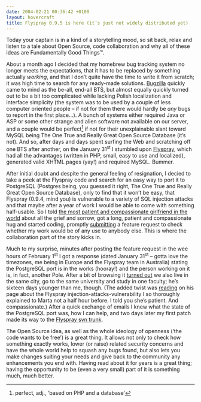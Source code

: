 ```yaml
---
date: 2004-02-21 00:36:42 +0100
layout: hovercraft
title: Flyspray 0.9.5 is here (it’s just not widely distributed yet)
---
```


Today your captain is in a kind of a storytelling mood, so sit back, relax and listen to a tale about Open Source, code collaboration and why all of these ideas are Fundamentally Good Things™.

About a month ago I decided that my homebrew bug tracking system no longer meets the expectations, that it has to be replaced by something actually _working_, and that I don’t quite have the time to write it from scratch; it was high time to search for any ready-made solutions. [Bugzilla](http://bugzilla.org/ 'of the Mozilla fame') quickly came to mind as the be-all, end-all BTS, but almost equally quickly turned out to be a bit too complicated while lacking Polish localization and interface simplicity (the system was to be used by a couple of less computer oriented people – if not for them there would hardly be _any_ bugs to report in the first place…). A bunch of systems either required Java or ASP or some other strange and alien software not available on our server, and a couple would be perfect[^1] if not for their unexplainable slant toward MySQL being The One True and Really Great Open Source Database (it’s not). And so, after days and days spent surfing the Web and scratching off one BTS after another, on the January 31<sup>st</sup> I stumbled upon [Flyspray](http://flyspray.org/ 'Flyspray rocks, you see'), which had all the advantages (written in PHP, small, easy to use and localized), generated valid XHTML pages (yay!) and required MySQL. Bummer.

After initial doubt and despite the general feeling of resignation, I decied to take a peek at the Flyspray code and search for an easy way to port it to PostgreSQL (Postgres being, you guessed it right, The One True and Really Great Open Source Database), only to find that it won’t be easy, that Flyspray (0.9.4, mind you) is vulnerable to a variety of SQL injection attacks and that maybe after a year of work I would be able to come with something half-usable. So I told [the most patient and compassionate girlfriend in the world](http://thoughtscriber.net/ 'yes, her') about all the grief and sorrow, got a long, patient and compassionate hug and started coding, promptly [submitting](http://bugs.flyspray.org/task/164 'Flyspray BTS, task #164') a feature request to check whether my work would be of any use to anybody else. This is where the collaboration part of the story kicks in.

Much to my surprise, minutes after posting the feature request in the wee hours of February 1<sup>st</sup> I got a response (dated January 31<sup>st</sup> – gotta love the timezones, me being in Europe and the Flyspray team in Australia) stating the PostgreSQL port is in the works (hooray!) and the person working on it is, in fact, another Pole. After a bit of browsing it [turned out](http://suwalki.com.pl/~konrad/ 'Konrad’s home page') we also live in the same city, go to the same university and study in one faculty; he’s sixteen days younger than me, though. (The added twist was [reading](http://suwalki.com.pl/~konrad/projects/flyspray.html 'Konrad’s Flyspray page') on his page about the Flyspray injection-attacks-vulnerability I so thoroughly explained to Marta not a half hour before. I told you she’s patient. And compassionate.) After a quick exchange of emails I knew what the state of the PostgreSQL port was, how I can help, and two days later my first patch made its way to the [Flyspray svn trunk](https://flyspray.svn.sourceforge.net/svnroot/flyspray/trunk/ 'newest development version').

The Open Source idea, as well as the whole ideology of openness (‘the code wants to be free’) is a great thing. It allows not only to check how something exactly works, lower (or raise) related security concerns and have the whole world help to squash any bugs found, but also lets you make changes suiting your needs and give back to the community any enhancements you end with. Having read about it for years is a great thing; having the opportunity to be (even a very small) part of it is something much, much better.

[^1]: perfect, adj., ‘based on PHP and a database’
